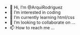 - 👋 Hi, I’m @ArquiRodriguez
- 👀 I’m interested in coding
- 🌱 I’m currently learning html/css
- 💞️ I’m looking to collaborate on ...
- 📫 How to reach me ...

<!---
ArquiRodriguez/ArquiRodriguez is a ✨ special ✨ repository because its `README.md` (this file) appears on your GitHub profile.
You can click the Preview link to take a look at your changes.
--->
